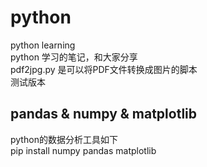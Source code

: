 # python
python learning<br>
python 学习的笔记，和大家分享<br>
pdf2jpg.py 是可以将PDF文件转换成图片的脚本<br>
测试版本

## pandas & numpy & matplotlib
python的数据分析工具如下<br>
pip install numpy pandas matplotlib<br>
